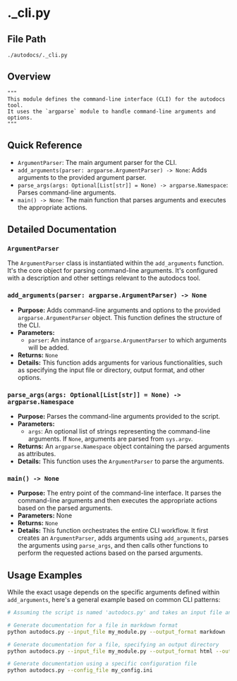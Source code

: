 # ._cli.py

## File Path

`./autodocs/._cli.py`

## Overview

```
"""
This module defines the command-line interface (CLI) for the autodocs tool.
It uses the `argparse` module to handle command-line arguments and options.
"""
```

## Quick Reference

*   `ArgumentParser`:  The main argument parser for the CLI.
*   `add_arguments(parser: argparse.ArgumentParser) -> None`: Adds arguments to the provided argument parser.
*   `parse_args(args: Optional[List[str]] = None) -> argparse.Namespace`: Parses command-line arguments.
*   `main() -> None`: The main function that parses arguments and executes the appropriate actions.

## Detailed Documentation

### `ArgumentParser`

The `ArgumentParser` class is instantiated within the `add_arguments` function. It's the core object for parsing command-line arguments.  It's configured with a description and other settings relevant to the autodocs tool.

### `add_arguments(parser: argparse.ArgumentParser) -> None`

*   **Purpose:** Adds command-line arguments and options to the provided `argparse.ArgumentParser` object. This function defines the structure of the CLI.
*   **Parameters:**
    *   `parser`: An instance of `argparse.ArgumentParser` to which arguments will be added.
*   **Returns:** `None`
*   **Details:** This function adds arguments for various functionalities, such as specifying the input file or directory, output format, and other options.

### `parse_args(args: Optional[List[str]] = None) -> argparse.Namespace`

*   **Purpose:** Parses the command-line arguments provided to the script.
*   **Parameters:**
    *   `args`: An optional list of strings representing the command-line arguments. If `None`, arguments are parsed from `sys.argv`.
*   **Returns:** An `argparse.Namespace` object containing the parsed arguments as attributes.
*   **Details:** This function uses the `ArgumentParser` to parse the arguments.

### `main() -> None`

*   **Purpose:** The entry point of the command-line interface. It parses the command-line arguments and then executes the appropriate actions based on the parsed arguments.
*   **Parameters:** None
*   **Returns:** `None`
*   **Details:** This function orchestrates the entire CLI workflow. It first creates an `ArgumentParser`, adds arguments using `add_arguments`, parses the arguments using `parse_args`, and then calls other functions to perform the requested actions based on the parsed arguments.

## Usage Examples

While the exact usage depends on the specific arguments defined within `add_arguments`, here's a general example based on common CLI patterns:

```bash
# Assuming the script is named 'autodocs.py' and takes an input file and an output format:

# Generate documentation for a file in markdown format
python autodocs.py --input_file my_module.py --output_format markdown

# Generate documentation for a file, specifying an output directory
python autodocs.py --input_file my_module.py --output_format html --output_dir ./docs

# Generate documentation using a specific configuration file
python autodocs.py --config_file my_config.ini
```